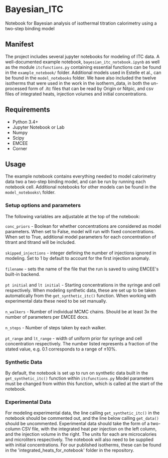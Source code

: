 # Bayesian_ITC
Notebook for Bayesian analysis of isothermal titration calorimetry using a two-step binding model

## Manifest
The project includes several jupyter notebooks  for modeling of ITC data. A well-documented example notebook, `bayesian_itc_notebook.ipynb` as well as the module `itcfunctions.py` containing essential functions can be found in the `example_notebook/` folder. Additional models used in Estelle et al., can be found in the `model_notebooks` folder. We have also included the twelve isotherms that were used in the work in the isotherm_data, in both the un-processed form of .itc files that can be read by Origin or Nitpic, and csv files of integrated heats, injection volumes and initial concentrations.

## Requirements
- Python 3.4+
- Jupyter Notebook or Lab
- Numpy
- Scipy
- EMCEE
- Corner

## Usage

The example notebook contains everything needed to model calorimetry data two a two-step binding model, and can be run by running each notebook cell. Additional notebooks for other models can be found in the `model_notebooks\` folder.

### Setup options and parameters
The following variables are adjustable at the top of the notebook:

`conc_priors` - Boolean for whether concentrations are considered as model parameters. When set to False, model will run with fixed concentrations. When set to True, additional model parameters for each concentration of titrant and titrand will be included. \
\
`skipped_injections` - integer defining the number of injections ignored in modeling. Set to 1 by default to account for the first injection anomaly. \
\
`filename` - sets the name of the file that the run is saved to using EMCEE's built-in backend. \
\
`pt initial` and `lt initial` - Starting concentrations in the syringe and cell respectively. When modeling synthetic data, these are set up to be taken automatically from the `get_synthetic_itc()` function. When working with experimental data these need to be set manually. \
\
`n_walkers` - Number of individual MCMC chains. Should be at least 3x the number of parameters per EMCEE docs. \
\
`n_steps` - Number of steps taken by each walker. \
\
`pt_range` and `lt_range` - width of uniform prior for syringe and cell concentration respectively. The number listed represents a fraction of the stated value, e.g. 0.1 corresponds to a range of ±10%. 

### Synthetic Data
By default, the notebook is set up to run on synthetic data built in the `get_synthetic_itc()` function within `itcfunctions.py` Model parameters must be changed from within this function, which is called at the start of the notebook. 

### Experimental Data
For modeling experimental data, the line calling `get_synthetic_itc()` in the notebook should be commented out, and the line below calling `get_data()` should be uncommented. Experimental data should take the form of a two-column CSV file, with the integrated heat per injection on the left column, and the injection volume in the right. The units for each are microcalories and microliters respectively. The notebook will also need to be supplied with initial concentrations. For our published isotherms, these can be found in the 'integrated_heats_for_notebook' folder in the repository.
